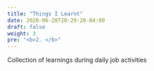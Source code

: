```yaml
---
title: "Things I Learnt"
date: 2020-06-28T20:29:28-04:00
draft: false
weight: 3
pre: "<b>2. </b>"
---
```


Collection of learnings during daily job activities

